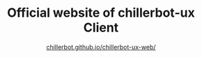 <h1 align="center">Official website of chillerbot-ux Client</h1>
<p align="center">
  <a href="https://chillerbot.github.io/chillerbot-ux-web/">chillerbot.github.io/chillerbot-ux-web/</a>
</p>
